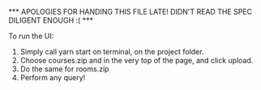 *** APOLOGIES FOR HANDING THIS FILE LATE! DIDN'T READ THE SPEC DILIGENT ENOUGH :( ***

To run the UI:
1. Simply call yarn start on terminal, on the project folder.
2. Choose courses.zip and in the very top of the page, and click upload.
3. Do the same for rooms.zip
4. Perform any query! 
